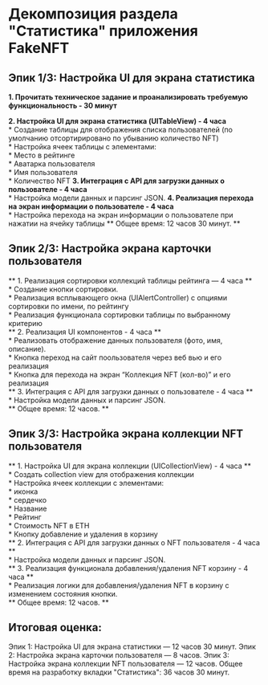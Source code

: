 #  Декомпозиция раздела "Статистика" приложения FakeNFT

## Эпик 1/3: Настройка UI для экрана статистика
**1. Прочитать техническое задание и проанализировать требуемую функциональность - 30 минут**

**2. Настройка UI для экрана статистика (UITableView) - 4 часа**  
    * Создание таблицы для отображения списка пользователей (по умолчанию отсортирировано по убыванию количество NFT)  
    * Настройка ячеек таблицы с элементами:  
        * Место в рейтинге  
        * Аватарка пользователя  
        * Имя пользователя  
        * Количество NFT 
**3. Интеграция с API для загрузки данных о пользователе - 4 часа**  
    * Настройка модели данных и парсинг JSON. 
**4. Реализация перехода на экран информации о пользователе - 4 часа**  
    * Настройка перехода на экран информации о пользователе при нажатии на ячейку таблицы
** Общее время: 12 часов 30 минут. **  
## Эпик 2/3: Настройка экрана карточки пользователя  
** 1.  Реализация сортировки коллекций таблицы рейтинга — 4 часа **  
    * Создание кнопки сортировки.  
    * Реализация всплывающего окна (UIAlertController) с опциями сортировки по имени, по рейтингу   
    * Реализация функционала сортировки таблицы по выбранному критерию  
** 2.  Реализация UI компонентов - 4 часа **  
    * Реализовать отображение данных пользователя (фото, имя, описание).  
    * Кнопка переход на сайт поользователя через веб вью и его реализация  
    * Кнопка для перехода на экран “Коллекция NFT (кол-во)” и его реализация  
** 3.  Интеграция с API для загрузки данных о пользователе - 4 часа **  
    * Настройка модели данных и парсинг JSON.  
** Общее время: 12 часов. **  
## Эпик 3/3: Настройка экрана коллекции NFT пользователя    
** 1.   Настройка UI для экрана коллекции (UIСollectionView)  - 4 часа **  
    * Создать collection view для отображения коллекции  
    * Настройка ячеек коллекции с элементами:  
    * иконка  
    * сердечко  
    * Название  
    * Рейтинг  
    * Стоимость NFT в ETH  
    * Кнопку добавление и удаления в корзину  
** 2.  Интеграция с API для загрузки данных о NFT пользователя - 4 часа **   
    * Настройка модели данных и парсинг JSON.  
** 3.  Реализация функционала добавления/удаления NFT корзину - 4 часа **  
    * Реализация логики для добавления/удаления NFT в корзину с изменением состояния кнопки.  
** Общее время: 12 часов. **  
  
## Итоговая оценка:
Эпик 1: Настройка UI для экрана статистики — 12 часов 30 минут.
Эпик 2: Настройка экрана карточки пользователя — 8 часов.
Эпик 3: Настройка экрана коллекции NFT пользователя — 12 часов.
Общее время на разработку вкладки "Статистика": 36 часов 30 минут.














